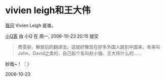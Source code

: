 # vivien leigh和王大伟

[我问](http://pengyou.rijiben.org/node/505) Vivien Leigh 是谁。

[小Q答](http://pengyou.rijiben.org/node/505#comment-569)
由 小Q 在 周一, 2006-10-23 20:15 提交

> 费雯丽，解放前的翻译法。这就好像现在好多外国人跑到中国来，本来叫John、David之类的，自己起个名叫赵小强、王大伟什么的……

妙哉~！ ：）

2006-10-23